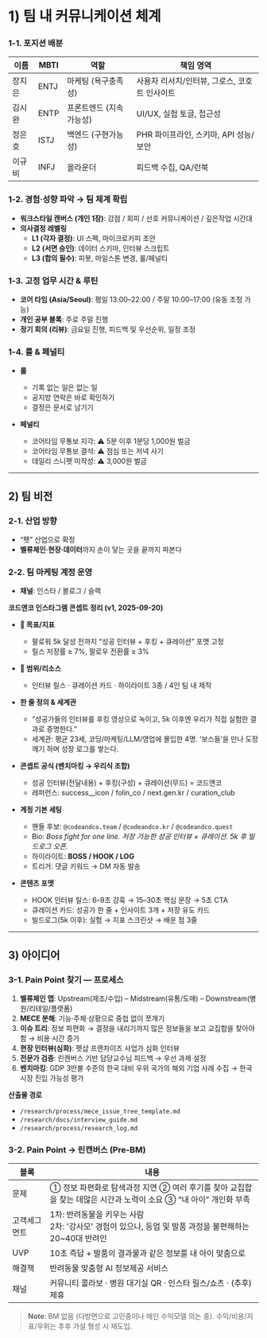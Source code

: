 # 1) 팀 내 커뮤니케이션 체계

### 1-1. 포지션 배분

| 이름   | MBTI | 역할 | 책임 영역 |
|--------|------|------|-----------|
| 장지은 | ENTJ | 마케팅 (욕구충족성) | 사용자 리서치/인터뷰, 그로스, 코호트 인사이트 |
| 김시완 | ENTP | 프론트엔드 (지속가능성) | UI/UX, 실험 토글, 접근성 |
| 정은호 | ISTJ | 백엔드 (구현가능성) | PHR 파이프라인, 스키마, API 성능/보안 |
| 이규비 | INFJ | 올라운더 | 피드백 수집, QA/런북 |

### 1-2. 경험·성향 파악 → 팀 체계 확립
- **워크스타일 캔버스 (개인 1장)**: 강점 / 회피 / 선호 커뮤니케이션 / 깊은작업 시간대     
- **의사결정 레벨링**
  - **L1 (각자 결정)**: UI 스펙, 마이크로카피 초안  
  - **L2 (서면 승인)**: 데이터 스키마, 인터뷰 스크립트  
  - **L3 (합의 필수)**: 피봇, 마일스톤 변경, 룰/페널티  

### 1-3. 고정 업무 시간 & 루틴
- **코어 타임 (Asia/Seoul)**: 평일 13:00–22:00 / 주말 10:00–17:00 (유동 조정 가능)  
- **개인 공부 블록**: 주로 주말 진행
- **정기 회의 (리뷰)**: 금요일 진행, 피드백 및 우선순위, 일정 조정

### 1-4. 룰 & 페널티
- **룰**
  - 기록 없는 일은 없는 일
  - 공지방 연락은 바로 확인하기
  - 결정은 문서로 남기기

- **페널티**
  - 코어타임 무통보 지각: ⚠ 5분 이후 1분당 1,000원 벌금  
  - 코어타임 무통보 결석: ⚠ 점심 또는 저녁 사기  
  - 데일리 스니펫 미작성: ⚠ 3,000원 벌금  

---

## 2) 팀 비전

### 2-1. 산업 방향
- “펫” 산업으로 확정  
- **벨류체인·현장·데이터**까지 손이 닿는 곳을 끝까지 파본다  

### 2-2. 팀 마케팅 계정 운영
- **채널**: 인스타 / 블로그 / 슬랙  

**코드앤코 인스타그램 콘셉트 정리 (v1, 2025-09-20)**  

- **🎯 목표/지표**
  - 팔로워 5k 달성 전까지 “성공 인터뷰 + 후킹 + 큐레이션” 포맷 고정  
  - 릴스 저장률 ≥ 7%, 팔로우 전환률 ≥ 3%  

- **🧭 범위/리소스**
  - 인터뷰 릴스 · 큐레이션 카드 · 하이라이트 3종 / 4인 팀 내 제작  

- **한 줄 정의 & 세계관**
  - “성공가들의 인터뷰를 후킹 영상으로 녹이고, 5k 이후엔 우리가 직접 실험한 결과로 증명한다.”  
  - 세계관: 평균 23세, 코딩/마케팅/LLM/영업에 몰입한 4명. ‘보스들’을 만나 도장깨기 하며 성장 로그를 쌓는다.  

- **콘셉트 공식 (벤치마킹 → 우리식 조합)**
  - 성공 인터뷰(전달내용) + 후킹(구성) + 큐레이션(무드) = 코드앤코  
  - 레퍼런스: success__icon / folin_co / next.gen.kr / curation_club  

- **계정 기본 세팅**
  - 핸들 후보: `@codeandco.team` / `@codeandco.kr` / `@codeandco.quest`  
  - Bio: *Boss fight for one line. 저장 가능한 성공 인터뷰 × 큐레이션. 5k 후 빌드로그 오픈.*  
  - 하이라이트: **BOSS / HOOK / LOG**  
  - 트리거: 댓글 키워드 → DM 자동 발송  

- **콘텐츠 포맷**
  - HOOK 인터뷰 릴스: 6–9초 강훅 → 15–30초 핵심 문장 → 5초 CTA  
  - 큐레이션 카드: 성공가 한 줄 + 인사이트 3개 + 저장 유도 카드  
  - 빌드로그(5k 이후): 실험 → 지표 스크린샷 → 배운 점 3줄  

---

## 3) 아이디어

### 3-1. Pain Point 찾기 — 프로세스
1. **벨류체인 맵**: Upstream(제조/수입) – Midstream(유통/도매) – Downstream(병원/리테일/플랫폼)  
2. **MECE 분해**: 기능·주체·상황으로 중첩 없이 쪼개기  
3. **이슈 트리**: 정보 파편화 → 결정을 내리기까지 많은 정보들을 보고 교집합을 찾아야 함 → 비용·시간 증가  
4. **현장 인터뷰(심화)**: 펫샵 프랜차이즈 사업가 심화 인터뷰  
5. **전문가 검증**: 린캔버스 기반 담당교수님 피드백 → 우선 과제 설정
6. **벤치마킹**: GDP 3만불 수준의 한국 대비 우위 국가의 해외 기업 사례 수집 → 한국 시장 진입 가능성 평가  

**산출물 경로**
- `/research/process/mece_issue_tree_template.md`  
- `/research/docs/interview_guide.md`  
- `/research/process/research_log.md`  

### 3-2. Pain Point → 린캔버스 (Pre-BM)

| 블록 | 내용 |
|------|------|
| 문제 | ① 정보 파편화로 탐색과정 지연 ② 여러 후기를 찾아 교집합을 찾는 데많은 시간과 노력이 소요 ③ “내 아이” 개인화 부족 |
| 고객세그먼트 | 1차: 반려동물을 키우는 사람 <br> 2차: '강사모' 경험이 있으나, 등업 및 발품 과정을 불편해하는 20~40대 반려인 |
| UVP | 10초 즉답 + 발품의 결과물과 같은 정보를 내 아이 맞춤으로 |
| 해결책 | 반려동물 맞춤형 AI 정보제공 서비스 |
| 채널 | 커뮤니티 콜라보 · 병원 대기실 QR · 인스타 릴스/쇼츠 · (추후) 제휴 |

> **Note**: BM 없음 (다방면으로 고민중이나 메인 수익모델 의논 중). 수익/비용/지표/우위는 추후 가설 형성 시 재도입.
